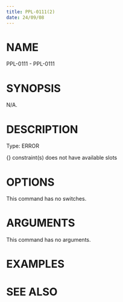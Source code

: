 ```yaml
---
title: PPL-0111(2)
date: 24/09/08
---
```


# NAME

PPL-0111 - PPL-0111

# SYNOPSIS

N/A.

# DESCRIPTION

Type: ERROR

{} constraint(s) does not have available slots

# OPTIONS

This command has no switches.

# ARGUMENTS

This command has no arguments.

# EXAMPLES

# SEE ALSO

